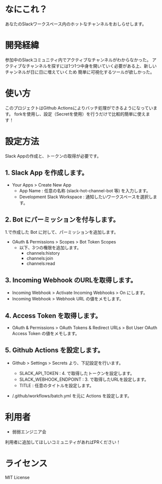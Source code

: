 # なにこれ？

あなたのSlackワークスペース内のホットなチャンネルをおしらせします。

# 開発経緯

参加中のSlackコミュニティ内でアクティブなチャンネルがわからなかった。
アクティブなチャンネルを探すには1つ1つ中身を開いていく必要がある上、新しいチャンネルが日に日に増えていくため
簡単に可視化するツールが欲しかった。

# 使い方

このプロジェクトはGithub Actionsによりバッチ処理ができるようになっています。
forkを使用し、設定（Secretを使用）を行うだけで比較的簡単に使えます！

# 設定方法

Slack Appの作成と、トークンの取得が必要です。

## 1. Slack App を作成します。
- Your Apps > Create New App 
	- App Name : 任意の名称 (slack-hot-channel-bot 等) を入力します。
	- Development Slack Workspace : 通知したいワークスペースを選択します。

## 2. Bot にパーミッションを付与します。
1.で作成した Bot に対して、パーミッションを追加します。
- OAuth & Permissions > Scopes > Bot Token Scopes
	- 以下、3つの権限を追加します。
		- channels:history
		- channels:join
		- channels:read

## 3. Incoming Webhook のURLを取得します。
- Incoming Webhook > Activate Incoming Webhooks > On にします。
- Incoming Webhook > Webhook URL の値をメモします。

## 4. Access Token を取得します。
- OAuth & Permissions > OAuth Tokens & Redirect URLs > Bot User OAuth Access Token の値をメモします。

## 5. Github Actions を設定します。
- Github > Settings > Secrets より、下記設定を行います。
	- SLACK_API_TOKEN : 4. で取得したトークンを設定します。
	- SLACK_WEBHOOK_ENDPOINT : 3. で取得したURLを設定します。
	- TITLE : 任意のタイトルを設定します。

- /.github/workflows/batch.yml を元に Actions を設定します。

# 利用者

-  弱弱エンジニア会

利用者に追加してほしいコミュニティがあればPRください！

# ライセンス

MIT License
